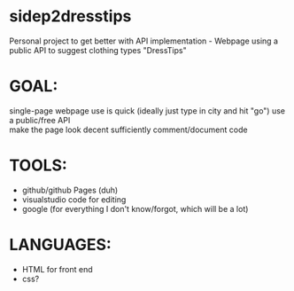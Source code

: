 # sidep2dresstips
Personal project to get better with API implementation - Webpage using a public API to suggest clothing types 
"DressTips"

# GOAL:
single-page webpage
use is quick (ideally just type in city and hit "go")
use a public/free API  
make the page look decent
sufficiently comment/document code 

# TOOLS:
- github/github Pages (duh)
- visualstudio code for editing
- google (for everything I don't know/forgot, which will be a lot)

# LANGUAGES:
- HTML for front end
- css?